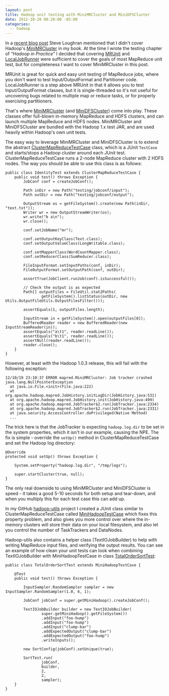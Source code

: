 ```yaml
---
layout: post
title: Hadoop unit testing with MiniMRCluster and MiniDFSCluster
date: 2012-10-20 00:20:00 -05:00
categories:
  -- hadoop
---
```


In a [recent blog post](http://steveloughran.blogspot.com/2012/10/hadoop-in-practice-applied-hadoop.html)
Steve Loughran mentioned that I didn't cover Hadoop's [MiniMRCluster](http://svn.apache.org/viewvc/hadoop/common/tags/release-1.0.3/src/test/org/apache/hadoop/mapred/MiniMRCluster.java?view=co)
in my book. At the time I wrote the testing chapter of *"Hadoop in Practice"*
I decided that covering
[MRUnit](http://mrunit.apache.org/) and [LocalJobRunner](http://svn.apache.org/viewvc/hadoop/common/tags/release-1.0.3/src/mapred/org/apache/hadoop/mapred/LocalJobRunner.java?view=co)
were sufficient to cover the goals of most MapReduce unit test, but for completeness I want to
cover MiniMRCluster in this post.

MRUnit is great for quick and easy unit testing of MapReduce jobs, where you don't want to test
Input/OutputFormat and Partitioner code. LocalJobRunner is a step above MRUnit in that it allows you
to test Input/OutputFormat classes, but it is single-threaded so it's not useful
for uncovering bugs related to multiple map or reduce tasks, or for properly exercising partitioners.

That's where  [MiniMRCluster](http://svn.apache.org/viewvc/hadoop/common/tags/release-1.0.3/src/test/org/apache/hadoop/mapred/MiniMRCluster.java?view=co)
(and [MiniDFSCluster](http://svn.apache.org/viewvc/hadoop/common/tags/release-1.0.3/src/test/org/apache/hadoop/hdfs/MiniDFSCluster.java?view=co))
come into play. These classes offer full-blown in-memory MapReduce and HDFS clusters, and can launch
multiple MapReduce and HDFS nodes. MiniMRCluster and MiniDFSCluster are bundled with the Hadoop 1.x test JAR, and are used heavily within
Hadoop's own unit tests.

The easy way to leverage MiniMRCluster and MiniDFSCluster is to extend the
abstract [ClusterMapReduceTestCase](http://svn.apache.org/viewvc/hadoop/common/tags/release-1.0.3/src/test/org/apache/hadoop/mapred/ClusterMapReduceTestCase.java?view=co)
class, which is a JUnit `TestCase` and starts/stops a Hadoop cluster around each JUnit test.
ClusterMapReduceTestCase runs a 2-node MapReduce cluster with
2 HDFS nodes. The way you should be able to use this class is as follows:

    public class IdentityTest extends ClusterMapReduceTestCase {
        public void test() throws Exception {
            JobConf conf = createJobConf();

            Path inDir = new Path("testing/jobconf/input");
            Path outDir = new Path("testing/jobconf/output");

            OutputStream os = getFileSystem().create(new Path(inDir, "text.txt"));
            Writer wr = new OutputStreamWriter(os);
            wr.write("b a\n");
            wr.close();

            conf.setJobName("mr");

            conf.setOutputKeyClass(Text.class);
            conf.setOutputValueClass(LongWritable.class);

            conf.setMapperClass(WordCountMapper.class);
            conf.setReducerClass(SumReducer.class);

            FileInputFormat.setInputPaths(conf, inDir);
            FileOutputFormat.setOutputPath(conf, outDir);

            assertTrue(JobClient.runJob(conf).isSuccessful());

            // Check the output is as expected
            Path[] outputFiles = FileUtil.stat2Paths(
                    getFileSystem().listStatus(outDir, new Utils.OutputFileUtils.OutputFilesFilter()));

            assertEquals(1, outputFiles.length);

            InputStream in = getFileSystem().open(outputFiles[0]);
            BufferedReader reader = new BufferedReader(new InputStreamReader(in));
            assertEquals("a\t1", reader.readLine());
            assertEquals("b\t1", reader.readLine());
            assertNull(reader.readLine());
            reader.close();
        }
    }

However, at least with the Hadoop 1.0.3 release, this will fail with the following exception:

    12/10/19 23:10:37 ERROR mapred.MiniMRCluster: Job tracker crashed
    java.lang.NullPointerException
      at java.io.File.<init>(File.java:222)
      at org.apache.hadoop.mapred.JobHistory.initLogDir(JobHistory.java:531)
      at org.apache.hadoop.mapred.JobHistory.init(JobHistory.java:499)
      at org.apache.hadoop.mapred.JobTracker$2.run(JobTracker.java:2334)
      at org.apache.hadoop.mapred.JobTracker$2.run(JobTracker.java:2331)
      at java.security.AccessController.doPrivileged(Native Method)
      ...

The trick here is that the JobTracker is expecting `hadoop.log.dir` to be set in the system properties, which it isn't
in our example, causing the NPE. The fix is simple - override the `setUp()` method in ClusterMapReduceTestCase
and set the Hadoop log directory:

    @Override
    protected void setUp() throws Exception {

        System.setProperty("hadoop.log.dir", "/tmp/logs");

        super.startCluster(true, null);
    }

The only real downside to using MiniMRCluster and MiniDFSCluster is speed - it takes a good 5-10 seconds
for both setup and tear-down, and when you multiply this for each test case this can add up.

In my GitHub [hadoop-utils](https://github.com/alexholmes/hadoop-utils) project I created a JUnit class similar to ClusterMapReduceTestCase
called [MiniHadoopTestCase](https://github.com/alexholmes/hadoop-utils/blob/master/src/main/java/com/alexholmes/hadooputils/test/MiniHadoopTestCase.java)
which fixes this property problem, and also gives you more control over where the in-memory clusters
will store their data on your local filesystem, and also let you control the number of TaskTrackers
and DataNodes.

Hadoop-utils also contains a helper class (TextIOJobBuilder) to help with writing MapReduce input files, and verifying the
output results.  You can see an example of how clean your unit tests can look when combining TextIOJobBuilder with MiniHadoopTestCase
in class [TotalOrderSortTest](https://github.com/alexholmes/hadoop-utils/blob/master/src/test/java/com/alexholmes/hadooputils/sort/TotalOrderSortTest.java):

    public class TotalOrderSortTest extends MiniHadoopTestCase {

        @Test
        public void test() throws Exception {

            InputSampler.RandomSampler sampler = new InputSampler.RandomSampler(1.0, 6, 1);

            JobConf jobConf = super.getMiniHadoop().createJobConf();

            TextIOJobBuilder builder = new TextIOJobBuilder(
                    super.getMiniHadoop().getFileSystem())
                    .addInput("foo-hump")
                    .addInput("foo-hump")
                    .addInput("clump-bar")
                    .addExpectedOutput("clump-bar")
                    .addExpectedOutput("foo-hump")
                    .writeInputs();

            new SortConfig(jobConf).setUnique(true);

            SortTest.run(
                    jobConf,
                    builder,
                    2,
                    2,
                    sampler);
        }
    }

